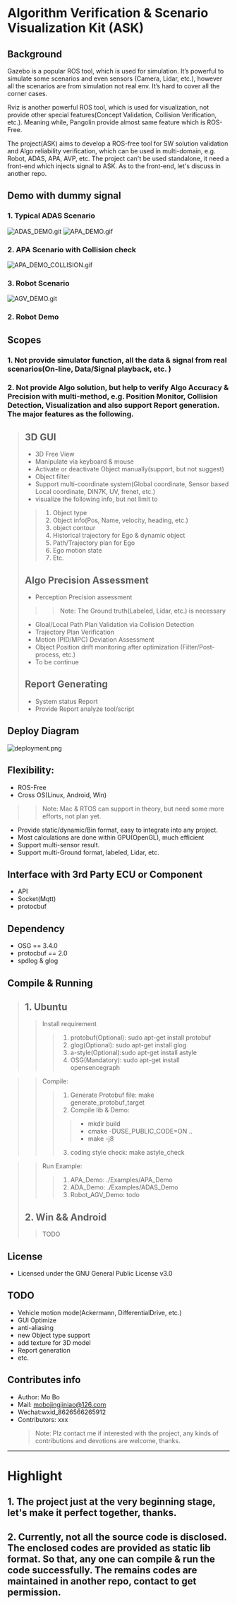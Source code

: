 # Algorithm Verification & Scenario Visualization Kit (ASK)
## Background 
Gazebo is a popular ROS tool, which is used for simulation. It’s powerful to simulate some scenarios and even sensors (Camera, Lidar, etc.), however all the scenarios are from simulation not real env. It’s hard to cover all the corner cases. 

Rviz is another powerful ROS tool, which is used for visualization, not provide other special features(Concept Validation, Collision Verification, etc.). Meaning while, Pangolin provide almost same feature which is ROS-Free. 

 The project(ASK) aims to develop a ROS-free tool for SW solution validation and Algo reliability verification, which can be used in multi-domain, e.g. Robot, ADAS, APA, AVP, etc. 
       The project can't be used standalone, it need a front-end which injects signal to ASK. As to the front-end, let's discuss in another repo.

## Demo with dummy signal
### 1. Typical ADAS Scenario
  ![ADAS_DEMO.git](./Data/res/ADAS_DEMO.gif)  ![APA_DEMO.gif](./Data/res/APA_DEMO.gif)

### 2. APA Scenario with Collision check 
  ![APA_DEMO_COLLISION.gif](./Data/res/APA_DEMO_COLLISION.gif)

### 3. Robot Scenario
  ![AGV_DEMO.git](./Data/res/AGV_DEMO.gif)

  
### 2. Robot Demo


## Scopes
### 1.	Not provide simulator function, all the data & signal from real scenarios(On-line, Data/Signal playback, etc. )
### 2.	Not provide Algo solution, but help to verify Algo Accuracy & Precision with multi-method, e.g. Position Monitor, Collision Detection, Visualization and also support Report generation. The major features as the following. 

> ## 3D GUI
>- 3D Free View
>- Manipulate via keyboard & mouse
>- Activate or deactivate  Object manually(support, but not suggest)
>- Object filter
>- Support multi-coordinate  system(Global coordinate, Sensor based Local coordinate, DIN7K, UV, frenet, etc.)
>- visualize the following info, but not limit to 
>>1. Object type
>>1. Object info(Pos, Name, velocity, heading, etc.)
>>2. object contour
>>3. Historical trajectory for Ego & dynamic object
>>3. Path/Trajectory  plan for Ego
>>4. Ego motion state 
>>5. Etc.
> ## Algo Precision Assessment
>- Perception Precision assessment
>>> Note: The Ground truth(Labeled, Lidar, etc.) is necessary
>- Gloal/Local Path Plan Validation via Collision  Detection
>- Trajectory Plan Verification 
>- Motion (PID/MPC) Deviation Assessment 
>- Object Position drift monitoring after optimization (Filter/Post-process, etc.) 
>-  To be continue
> ## Report Generating
>- System status Report
>- Provide Report analyze tool/script 

## Deploy Diagram
 
 ![deployment.png](./Data/res/deployment.png)


## Flexibility: 
- ROS-Free
-	Cross OS(Linux, Android, Win)
>> Note: Mac & RTOS can support in theory, but need some more efforts, not plan yet.
- Provide static/dynamic/Bin format, easy to integrate into any project. 
- Most calculations are done within GPU(OpenGL), much efficient
- Support multi-sensor result.
- Support multi-Ground format, labeled, Lidar, etc.

## Interface with 3rd Party ECU or Component
- API
- Socket(Mqtt)
- protocbuf

## Dependency
  - OSG == 3.4.0
  - protocbuf == 2.0
  - spdlog & glog
  
## Compile & Running
> ## 1. Ubuntu
>> Install requirement  
>>> 1. protobuf(Optional): sudo apt-get install protobuf
>>> 1. glog(Optional): sudo apt-get install glog
>>> 2. a-style(Optional):sudo apt-get install astyle
>>> 3. OSG(Mandatory): sudo apt-get install opensencegraph

>> Compile:
>>> 1. Generate Protobuf file: make generate_protobuf_target
>>> 2. Compile lib & Demo: 
>>>> - mkdir build
>>>> - cmake  -DUSE_PUBLIC_CODE=ON ..
>>>> -  make -j8 
>>> 3. coding style check: make astyle_check

>> Run Example:
>>> 1. APA_Demo: ./Examples/APA_Demo
>>> 2. ADA_Demo: ./Examples/ADAS_Demo
>>> 3. Robot_AGV_Demo: todo
> ## 2. Win && Android
>> TODO 


## License
  - Licensed under the GNU General Public License v3.0

## TODO
  - Vehicle motion mode(Ackermann, DifferentialDrive, etc.)
  - GUI Optimize
  - anti-aliasing 
  - new Object type support
  - add texture for 3D model
  - Report generation
  - etc.

## Contributes info
  - Author: Mo Bo
  - Mail: mobojingjiniao@126.com
  - Wechat:wxid_8626566265912
  - Contributors: xxx
    >Note: Plz contact me if interested with the project, any kinds of contributions and devotions are welcome, thanks.

----------
# Highlight   
## 1. The project just at the very beginning stage, let's make it perfect together, thanks.
## 2. Currently, not all the source code is disclosed. The enclosed codes are provided as static lib format. So that, any one can compile & run the code successfully. The remains codes are maintained in another repo, contact to get permission.